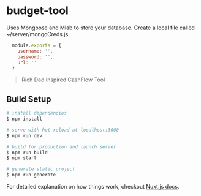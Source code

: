 # budget-tool

Uses Mongoose and Mlab to store your database.
Create a local file called ~/server/mongoCreds.js

```js
  module.exports = {
    username: '',
    password: '',
    url: ''
  }

```

> Rich Dad Inspired CashFlow Tool

## Build Setup

``` bash
# install dependencies
$ npm install

# serve with hot reload at localhost:3000
$ npm run dev

# build for production and launch server
$ npm run build
$ npm start

# generate static project
$ npm run generate
```

For detailed explanation on how things work, checkout [Nuxt.js docs](https://nuxtjs.org).
